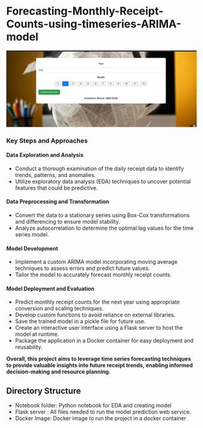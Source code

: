 # Forecasting-Monthly-Receipt-Counts-using-timeseries-ARIMA-model
![UI Screenshot](UI_screenshot.JPG)
### Key Steps and Approaches

#### Data Exploration and Analysis
* Conduct a thorough examination of the daily receipt data to identify trends, patterns, and anomalies.
* Utilize exploratory data analysis (EDA) techniques to uncover potential features that could be predictive.

#### Data Preprocessing and Transformation
* Convert the data to a stationary series using Box-Cox transformations and differencing to ensure model stability.
* Analyze autocorrelation to determine the optimal lag values for the time series model.

#### Model Development
* Implement a custom ARIMA model incorporating moving average techniques to assess errors and predict future values.
* Tailor the model to accurately forecast monthly receipt counts.

#### Model Deployment and Evaluation
* Predict monthly receipt counts for the next year using appropriate conversion and scaling techniques.
* Develop custom functions to avoid reliance on external libraries.
* Save the trained model in a pickle file for future use.
* Create an interactive user interface using a Flask server to host the model at runtime.
* Package the application in a Docker container for easy deployment and reusability.

**Overall, this project aims to leverage time series forecasting techniques to provide valuable insights into future receipt trends, enabling informed decision-making and resource planning.**


## Directory Structure
* Notebook folder: Python notebook for EDA and creating model
* Flask server : All files needed to run the model prediction web service.
* Docker Image: Docker image to run the project in a docker container
